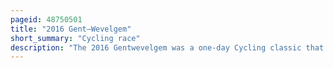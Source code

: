 ```yaml
---
pageid: 48750501
title: "2016 Gent–Wevelgem"
short_summary: "Cycling race"
description: "The 2016 Gentwevelgem was a one-day Cycling classic that took Place on 27 March 2016. It was the 78th Edition of Gentwevelgem Race and the seventh Event of the 2016 uci World Tour. The Race followed a 243-km Course that began in Deinze and ended in Wevelgem in Belgium with a Portion of the Race being spent in northern France. The Race included ten Climbs, several of them cobbled, which provided the principal Difficulty in the Race. The last and most difficult Climb was kemmelberg. The Favourites for the Race included Peter Sagan fabian Cancellara and alexander Kristoff."
---
```

